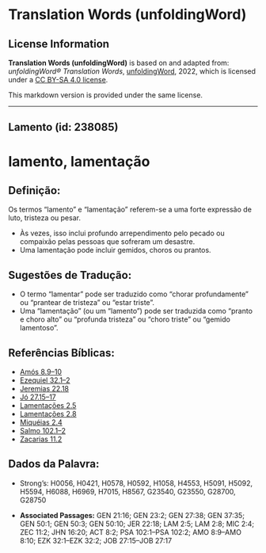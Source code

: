 # Translation Words (unfoldingWord)

## License Information

**Translation Words (unfoldingWord)** is based on and adapted from: _unfoldingWord® Translation Words_, [unfoldingWord](https://unfoldingword.org/utw), 2022, which is licensed under a [CC BY-SA 4.0 license](https://creativecommons.org/licenses/by-sa/4.0/legalcode.en).

This markdown version is provided under the same license.



--------------------------------

## Lamento (id: 238085)

lamento, lamentação
===================

Definição:
----------

Os termos “lamento” e “lamentação” referem\-se a uma forte expressão de luto, tristeza ou pesar.

* Às vezes, isso inclui profundo arrependimento pelo pecado ou compaixão pelas pessoas que sofreram um desastre.
* Uma lamentação pode incluir gemidos, choros ou prantos.

Sugestões de Tradução:
----------------------

* O termo “lamentar” pode ser traduzido como “chorar profundamente” ou “prantear de tristeza” ou “estar triste”.
* Uma “lamentação” (ou um “lamento”) pode ser traduzida como “pranto e choro alto” ou “profunda tristeza” ou “choro triste” ou “gemido lamentoso”.

Referências Bíblicas:
---------------------

* [Amós 8\.9–10](https://ref.ly/Amos8:9-Amos8:10)
* [Ezequiel 32\.1–2](https://ref.ly/Ezek32:1-Ezek32:2)
* [Jeremias 22\.18](https://ref.ly/Jer22:18)
* [Jó 27\.15–17](https://ref.ly/Job27:15-Job27:17)
* [Lamentações 2\.5](https://ref.ly/Lam2:5)
* [Lamentações 2\.8](https://ref.ly/Lam2:8)
* [Miquéias 2\.4](https://ref.ly/Mic2:4)
* [Salmo 102\.1–2](https://ref.ly/Ps102:1-Ps102:2)
* [Zacarias 11\.2](https://ref.ly/Zech11:2)

Dados da Palavra:
-----------------

* Strong’s: H0056, H0421, H0578, H0592, H1058, H4553, H5091, H5092, H5594, H6088, H6969, H7015, H8567, G23540, G23550, G28700, G28750

* **Associated Passages:** GEN 21:16; GEN 23:2; GEN 27:38; GEN 37:35; GEN 50:1; GEN 50:3; GEN 50:10; JER 22:18; LAM 2:5; LAM 2:8; MIC 2:4; ZEC 11:2; JHN 16:20; ACT 8:2; PSA 102:1–PSA 102:2; AMO 8:9–AMO 8:10; EZK 32:1–EZK 32:2; JOB 27:15–JOB 27:17

